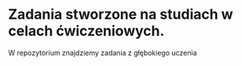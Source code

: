 # Zadania stworzone na studiach w celach ćwiczeniowych.
W repozytorium znajdziemy zadania z głębokiego uczenia
